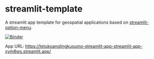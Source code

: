 # streamlit-template

A streamlit app template for geospatial applications based on [streamlit-option-menu](https://github.com/victoryhb/streamlit-option-menu).

[![Binder](https://mybinder.org/badge_logo.svg)](https://mybinder.org/v2/gh/giswqs/streamlit-template/master?urlpath=proxy/8501/)

App URL: <https://tetukoanglingkusumo-streamlit-app-streamlit-app-xym8ws.streamlit.app/>

